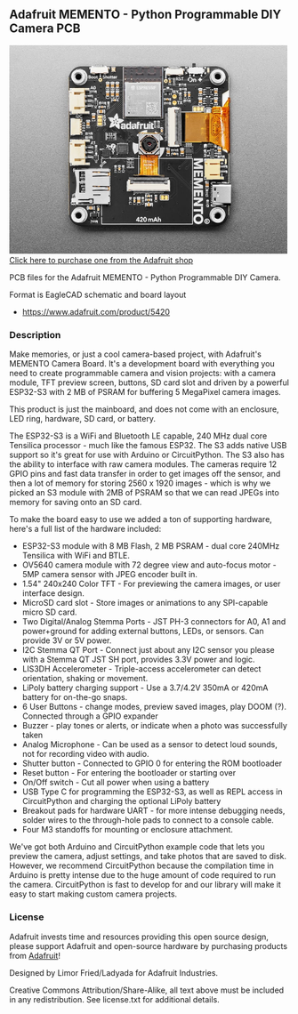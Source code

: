 ## Adafruit MEMENTO - Python Programmable DIY Camera PCB

<a href="http://www.adafruit.com/products/5420"><img src="assets/5420.jpg?raw=true" width="500px"><br/>
Click here to purchase one from the Adafruit shop</a>

PCB files for the Adafruit MEMENTO - Python Programmable DIY Camera. 

Format is EagleCAD schematic and board layout
* https://www.adafruit.com/product/5420

### Description

Make memories, or just a cool camera-based project, with Adafruit's MEMENTO Camera Board. It's a development board with everything you need to create programmable camera and vision projects: with a camera module, TFT preview screen, buttons, SD card slot and driven by a powerful ESP32-S3 with 2 MB of PSRAM for buffering 5 MegaPixel camera images.

This product is just the mainboard, and does not come with an enclosure, LED ring, hardware, SD card, or battery.

The ESP32-S3 is a WiFi and Bluetooth LE capable, 240 MHz dual core Tensilica processor - much like the famous ESP32. The S3 adds native USB support so it's great for use with Arduino or CircuitPython. The S3 also has the ability to interface with raw camera modules. The cameras require 12 GPIO pins and fast data transfer in order to get images off the sensor, and then a lot of memory for storing 2560 x 1920 images - which is why we picked an S3 module with 2MB of PSRAM so that we can read JPEGs into memory for saving onto an SD card.

To make the board easy to use we added a ton of supporting hardware, here's a full list of the hardware included:

* ESP32-S3 module with 8 MB Flash, 2 MB PSRAM - dual core 240MHz Tensilica with WiFi and BTLE.
* OV5640 camera module with 72 degree view and auto-focus motor - 5MP camera sensor with JPEG encoder built in.
* 1.54" 240x240 Color TFT - For previewing the camera images, or user interface design.
* MicroSD card slot - Store images or animations to any SPI-capable micro SD card.
* Two Digital/Analog Stemma Ports - JST PH-3 connectors for A0, A1 and power+ground for adding external buttons, LEDs, or sensors. Can provide 3V or 5V power.
* I2C Stemma QT Port - Connect just about any I2C sensor you please with a Stemma QT JST SH port, provides 3.3V power and logic.
* LIS3DH Accelerometer - Triple-access accelerometer can detect orientation, shaking or movement.
* LiPoly battery charging support - Use a 3.7/4.2V 350mA or 420mA battery for on-the-go snaps.
* 6 User Buttons - change modes, preview saved images, play DOOM (?). Connected through a GPIO expander
* Buzzer - play tones or alerts, or indicate when a photo was successfully taken
* Analog Microphone - Can be used as a sensor to detect loud sounds, not for recording video with audio.
* Shutter button - Connected to GPIO 0 for entering the ROM bootloader
* Reset button - For entering the bootloader or starting over
* On/Off switch - Cut all power when using a battery 
* USB Type C for programming the ESP32-S3, as well as REPL access in CircuitPython and charging the optional LiPoly battery
* Breakout pads for hardware UART - for more intense debugging needs, solder wires to the through-hole pads to connect to a console cable.
* Four M3 standoffs for mounting or enclosure attachment.

We've got both Arduino and CircuitPython example code that lets you preview the camera, adjust settings, and take photos that are saved to disk. However, we recommend CircuitPython because the compilation time in Arduino is pretty intense due to the huge amount of code required to run the camera. CircuitPython is fast to develop for and our library will make it easy to start making custom camera projects.

### License

Adafruit invests time and resources providing this open source design, please support Adafruit and open-source hardware by purchasing products from [Adafruit](https://www.adafruit.com)!

Designed by Limor Fried/Ladyada for Adafruit Industries.

Creative Commons Attribution/Share-Alike, all text above must be included in any redistribution. 
See license.txt for additional details.
